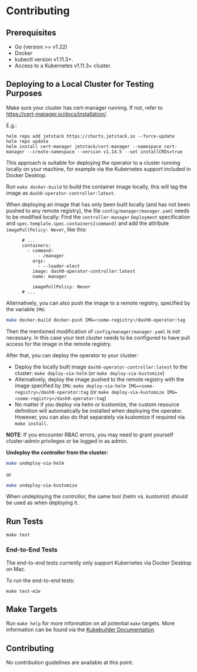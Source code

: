 Contributing
============

## Prerequisites
- Go (version >= v1.22)
- Docker
- kubectl version v1.11.3+.
- Access to a Kubernetes v1.11.3+ cluster.

## Deploying to a Local Cluster for Testing Purposes

Make sure your cluster has cert-manager running. If not, refer to https://cert-manager.io/docs/installation/.

E.g.:

```
helm repo add jetstack https://charts.jetstack.io --force-update
helm repo update
helm install cert-manager jetstack/cert-manager --namespace cert-manager --create-namespace --version v1.14.5 --set installCRDs=true
```

This approach is suitable for deploying the operator to a cluster running locally on your machine, for example
via the Kubernetes support included in Docker Desktop.

Run `make docker-build` to build the container image locally, this will tag the image as
`dash0-operator-controller:latest`.

When deploying an image that has only been built locally (and has not been pushed to any remote registry), the file
`config/manager/manager.yaml` needs to be modified locally: Find the `controller-manager` `Deployment` specification
and `spec.template.spec.containers[command]` and add the attribute `imagePullPolicy: Never`, like this:

```
      # ...
      containers:
        - command:
            - /manager
          args:
            - --leader-elect
          image: dash0-operator-controller:latest
          name: manager

          imagePullPolicy: Never
      # ...
```

Alternatively, you can also push the image to a remote registry, specified by the variable `IMG`:

```sh
make docker-build docker-push IMG=<some-registry>/dash0-operator:tag
```

Then the mentioned modification of `config/manager/manager.yaml` is not necessary.
In this case your test cluster needs to be configured to have pull access for the image in the remote registry.

After that, you can deploy the operator to your cluster:

* Deploy the locally built image `dash0-operator-controller:latest` to the cluster: `make deploy-via-helm`
  (or `make deploy-via-kustomize`)
* Alternatively, deploy the image pushed to the remote registry with the image specified by `IMG`:
  `make deploy-via-helm IMG=<some-registry>/dash0-operator:tag`
  (or `make deploy-via-kustomize IMG=<some-registry>/dash0-operator:tag`)
* No matter if you deploy via helm or kustomize, the custom resource definition will automatically be installed when
  deploying the operator. However, you can also do that separately via kustomize if required via `make install`.

**NOTE**: If you encounter RBAC errors, you may need to grant yourself cluster-admin privileges or be logged in as
admin.

**Undeploy the controller from the cluster:**

```sh
make undeploy-via-helm
```

or

```sh
make undeploy-via-kustomize
```

When undeploying the controllor, the same tool (helm vs. kustomiz) should be used as when deploying it.

## Run Tests

```
make test
```

### End-to-End Tests

The end-to-end tests currently only support Kubernetes via Docker Desktop on Mac.

To run the end-to-end tests:
```
make test-e2e
```

## Make Targets

Run `make help` for more information on all potential `make` targets.
More information can be found via the [Kubebuilder Documentation](https://book.kubebuilder.io/introduction.html)

## Contributing

No contribution guidelines are available at this point.

